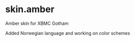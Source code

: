 skin.amber
==========

Amber skin for XBMC Gotham

Added Norwegian language and working on color schemes
